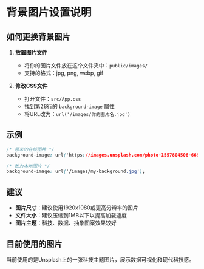 # 背景图片设置说明

## 如何更换背景图片

1. **放置图片文件**
   - 将你的图片文件放在这个文件夹中：`public/images/`
   - 支持的格式：jpg, png, webp, gif

2. **修改CSS文件**
   - 打开文件：`src/App.css`
   - 找到第28行的 `background-image` 属性
   - 将URL改为：`url('/images/你的图片名.jpg')`

## 示例

```css
/* 原来的在线图片 */
background-image: url('https://images.unsplash.com/photo-1557804506-669a67965ba0...');

/* 改为本地图片 */
background-image: url('/images/my-background.jpg');
```

## 建议

- **图片尺寸**：建议使用1920x1080或更高分辨率的图片
- **文件大小**：建议压缩到1MB以下以提高加载速度
- **图片主题**：科技、数据、抽象图案效果较好

## 目前使用的图片

当前使用的是Unsplash上的一张科技主题图片，展示数据可视化和现代科技感。